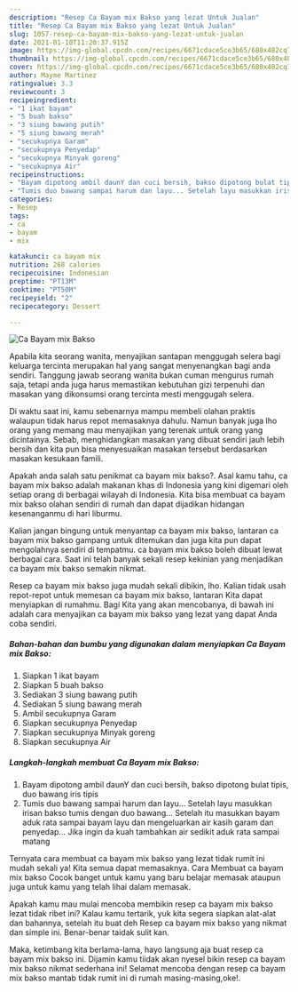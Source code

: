 ```yaml
---
description: "Resep Ca Bayam mix Bakso yang lezat Untuk Jualan"
title: "Resep Ca Bayam mix Bakso yang lezat Untuk Jualan"
slug: 1057-resep-ca-bayam-mix-bakso-yang-lezat-untuk-jualan
date: 2021-01-10T11:20:37.915Z
image: https://img-global.cpcdn.com/recipes/6671cdace5ce3b65/680x482cq70/ca-bayam-mix-bakso-foto-resep-utama.jpg
thumbnail: https://img-global.cpcdn.com/recipes/6671cdace5ce3b65/680x482cq70/ca-bayam-mix-bakso-foto-resep-utama.jpg
cover: https://img-global.cpcdn.com/recipes/6671cdace5ce3b65/680x482cq70/ca-bayam-mix-bakso-foto-resep-utama.jpg
author: Mayme Martinez
ratingvalue: 3.3
reviewcount: 3
recipeingredient:
- "1 ikat bayam"
- "5 buah bakso"
- "3 siung bawang putih"
- "5 siung bawang merah"
- "secukupnya Garam"
- "secukupnya Penyedap"
- "secukupnya Minyak goreng"
- "secukupnya Air"
recipeinstructions:
- "Bayam dipotong ambil daunY dan cuci bersih, bakso dipotong bulat tipis, duo bawang iris tipis"
- "Tumis duo bawang sampai harum dan layu... Setelah layu masukkan irisan bakso tumis dengan duo bawang... Setelah itu masukkan bayam aduk rata sampai bayam layu dan mengeluarkan air kasih garam dan penyedap... Jika ingin da kuah tambahkan air sedikit aduk rata sampai matang"
categories:
- Resep
tags:
- ca
- bayam
- mix

katakunci: ca bayam mix 
nutrition: 268 calories
recipecuisine: Indonesian
preptime: "PT13M"
cooktime: "PT50M"
recipeyield: "2"
recipecategory: Dessert

---
```



![Ca Bayam mix Bakso](https://img-global.cpcdn.com/recipes/6671cdace5ce3b65/680x482cq70/ca-bayam-mix-bakso-foto-resep-utama.jpg)

Apabila kita seorang wanita, menyajikan santapan menggugah selera bagi keluarga tercinta merupakan hal yang sangat menyenangkan bagi anda sendiri. Tanggung jawab seorang  wanita bukan cuman mengurus rumah saja, tetapi anda juga harus memastikan kebutuhan gizi terpenuhi dan masakan yang dikonsumsi orang tercinta mesti menggugah selera.

Di waktu  saat ini, kamu sebenarnya mampu membeli olahan praktis walaupun tidak harus repot memasaknya dahulu. Namun banyak juga lho orang yang memang mau menyajikan yang terenak untuk orang yang dicintainya. Sebab, menghidangkan masakan yang dibuat sendiri jauh lebih bersih dan kita pun bisa menyesuaikan masakan tersebut berdasarkan masakan kesukaan famili. 



Apakah anda salah satu penikmat ca bayam mix bakso?. Asal kamu tahu, ca bayam mix bakso adalah makanan khas di Indonesia yang kini digemari oleh setiap orang di berbagai wilayah di Indonesia. Kita bisa membuat ca bayam mix bakso olahan sendiri di rumah dan dapat dijadikan hidangan kesenanganmu di hari liburmu.

Kalian jangan bingung untuk menyantap ca bayam mix bakso, lantaran ca bayam mix bakso gampang untuk ditemukan dan juga kita pun dapat mengolahnya sendiri di tempatmu. ca bayam mix bakso boleh dibuat lewat berbagai cara. Saat ini telah banyak sekali resep kekinian yang menjadikan ca bayam mix bakso semakin nikmat.

Resep ca bayam mix bakso juga mudah sekali dibikin, lho. Kalian tidak usah repot-repot untuk memesan ca bayam mix bakso, lantaran Kita dapat menyiapkan di rumahmu. Bagi Kita yang akan mencobanya, di bawah ini adalah cara menyajikan ca bayam mix bakso yang lezat yang dapat Anda coba sendiri.

<!--inarticleads1-->

##### Bahan-bahan dan bumbu yang digunakan dalam menyiapkan Ca Bayam mix Bakso:

1. Siapkan 1 ikat bayam
1. Siapkan 5 buah bakso
1. Sediakan 3 siung bawang putih
1. Sediakan 5 siung bawang merah
1. Ambil secukupnya Garam
1. Siapkan secukupnya Penyedap
1. Siapkan secukupnya Minyak goreng
1. Siapkan secukupnya Air




<!--inarticleads2-->

##### Langkah-langkah membuat Ca Bayam mix Bakso:

1. Bayam dipotong ambil daunY dan cuci bersih, bakso dipotong bulat tipis, duo bawang iris tipis
1. Tumis duo bawang sampai harum dan layu... Setelah layu masukkan irisan bakso tumis dengan duo bawang... Setelah itu masukkan bayam aduk rata sampai bayam layu dan mengeluarkan air kasih garam dan penyedap... Jika ingin da kuah tambahkan air sedikit aduk rata sampai matang




Ternyata cara membuat ca bayam mix bakso yang lezat tidak rumit ini mudah sekali ya! Kita semua dapat memasaknya. Cara Membuat ca bayam mix bakso Cocok banget untuk kamu yang baru belajar memasak ataupun juga untuk kamu yang telah lihai dalam memasak.

Apakah kamu mau mulai mencoba membikin resep ca bayam mix bakso lezat tidak ribet ini? Kalau kamu tertarik, yuk kita segera siapkan alat-alat dan bahannya, setelah itu buat deh Resep ca bayam mix bakso yang nikmat dan simple ini. Benar-benar taidak sulit kan. 

Maka, ketimbang kita berlama-lama, hayo langsung aja buat resep ca bayam mix bakso ini. Dijamin kamu tiidak akan nyesel bikin resep ca bayam mix bakso nikmat sederhana ini! Selamat mencoba dengan resep ca bayam mix bakso mantab tidak rumit ini di rumah masing-masing,oke!.

